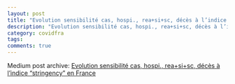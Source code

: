 ```yaml
---
layout: post
title: "Evolution sensibilité cas, hospi., rea+si+sc, décès à l’indice “stringency” en France"
description: "Evolution sensibilité cas, hospi., rea+si+sc, décès à l’indice “stringency” en France"
category: covidfra
tags: 
comments: true
---
```


Medium post archive: [Evolution sensibilité cas, hospi., rea+si+sc, décès à l’indice “stringency” en France](https://chrisgodlak.medium.com/evolution-sensibilit%C3%A9-cas-hospi-rea-si-sc-d%C3%A9c%C3%A8s-%C3%A0-lindice-stringency-en-france-53b2d2ad0744)
